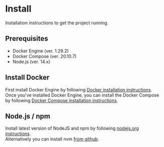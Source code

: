 # Install

Installation instructions to get the project running.

## Prerequisites

- Docker Engine (ver. 1.29.2)
- Docker Compose (ver. 20.10.7)
- Node.js (ver. 14.x)

## Install Docker

First install Docker Engine by following [Docker installation instructions](https://docs.docker.com/engine/install/). Once you've installed Docker Engine, you can install the Docker Compose by following [Docker Compose installation instructions](https://docs.docker.com/compose/install/).

## Node.js / npm

Install latest version of NodeJS and npm by following [nodejs.org instructions](https://nodejs.org/en/download/).  
Alternatively you can install nvm [from github](https://github.com/nvm-sh/nvm#installing-and-updating).
